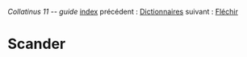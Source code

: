 *Collatinus 11 -- guide*
[index](index.html) précédent : [Dictionnaires](dictionnaires.html) suivant : [Fléchir](flechir.html) 

Scander
=======

